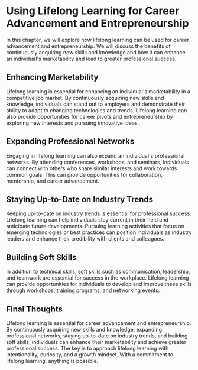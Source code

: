 Using Lifelong Learning for Career Advancement and Entrepreneurship
=========================================================================================================================================

In this chapter, we will explore how lifelong learning can be used for career advancement and entrepreneurship. We will discuss the benefits of continuously acquiring new skills and knowledge and how it can enhance an individual's marketability and lead to greater professional success.

Enhancing Marketability
-----------------------

Lifelong learning is essential for enhancing an individual's marketability in a competitive job market. By continuously acquiring new skills and knowledge, individuals can stand out to employers and demonstrate their ability to adapt to changing technologies and trends. Lifelong learning can also provide opportunities for career pivots and entrepreneurship by exploring new interests and pursuing innovative ideas.

Expanding Professional Networks
-------------------------------

Engaging in lifelong learning can also expand an individual's professional networks. By attending conferences, workshops, and seminars, individuals can connect with others who share similar interests and work towards common goals. This can provide opportunities for collaboration, mentorship, and career advancement.

Staying Up-to-Date on Industry Trends
-------------------------------------

Keeping up-to-date on industry trends is essential for professional success. Lifelong learning can help individuals stay current in their field and anticipate future developments. Pursuing learning activities that focus on emerging technologies or best practices can position individuals as industry leaders and enhance their credibility with clients and colleagues.

Building Soft Skills
--------------------

In addition to technical skills, soft skills such as communication, leadership, and teamwork are essential for success in the workplace. Lifelong learning can provide opportunities for individuals to develop and improve these skills through workshops, training programs, and networking events.

Final Thoughts
--------------

Lifelong learning is essential for career advancement and entrepreneurship. By continuously acquiring new skills and knowledge, expanding professional networks, staying up-to-date on industry trends, and building soft skills, individuals can enhance their marketability and achieve greater professional success. The key is to approach lifelong learning with intentionality, curiosity, and a growth mindset. With a commitment to lifelong learning, anything is possible.
